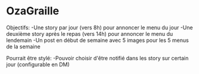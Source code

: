 # OzaGraille

Objectifs:
  -Une story par jour (vers 8h) pour annoncer le menu du jour
  -Une deuxième story après le repas (vers 14h) pour annoncer le menu du lendemain
  -Un post en début de semaine avec 5 images pour les 5 menus de la semaine
  
Pourrait être stylé:
  -Pouvoir choisir d'être notifié dans les story sur certain jour (configurable en DM)
